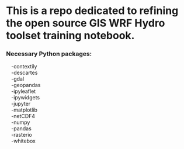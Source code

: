 # This is a repo dedicated to refining the open source GIS WRF Hydro toolset training notebook. 
### Necessary Python packages:
&emsp;-contextily<br>
&emsp;-descartes<br>
&emsp;-gdal<br>
&emsp;-geopandas<br>
&emsp;-ipyleaflet<br>
&emsp;-ipywidgets<br>
&emsp;-jupyter<br>
&emsp;-matplotlib<br>
&emsp;-netCDF4<br>
&emsp;-numpy<br>
&emsp;-pandas<br>
&emsp;-rasterio<br>
&emsp;-whitebox<br>
